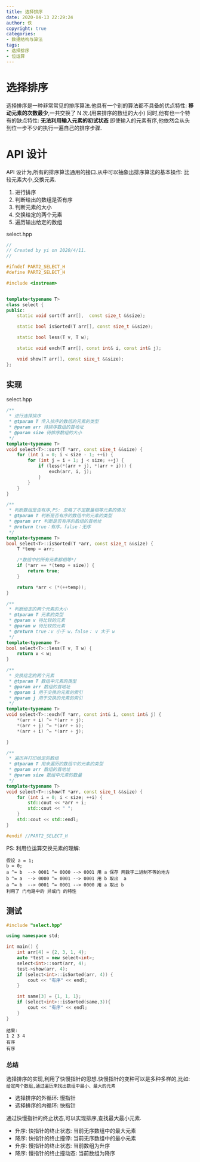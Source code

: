 ```yaml
---
title: 选择排序
date: 2020-04-13 22:29:24
author: 佚
copyright: true
categories: 
- 数据结构与算法
tags:
- 选择排序
- 位运算
---
```

# 选择排序
选择排序是一种非常常见的排序算法.他具有一个别的算法都不具备的优点特性:
**移动元素的次数最少**,一共交换了 N 次.(用来排序的数组的大小)
同时,他有也一个特有的缺点特性:
**无法利用输入元素的初试状态** 即使输入的元素有序,他依然会从头到位一步不少的执行一遍自己的排序步骤.

<!--more-->
# API 设计

API 设计为,所有的排序算法通用的接口.从中可以抽象出排序算法的基本操作: 比较元素大小,交换元素.

1. 进行排序
2. 判断给出的数组是否有序
3. 判断元素的大小
4. 交换给定的两个元素
5. 遍历输出给定的数组

select.hpp
```C++
//
// Created by yi on 2020/4/11.
//

#ifndef PART2_SELECT_H
#define PART2_SELECT_H

#include <iostream>


template<typename T>
class select {
public:
    static void sort(T arr[],  const size_t &&size);

    static bool isSorted(T arr[], const size_t &&size);

    static bool less(T v, T w);

    static void exch(T arr[], const int& i, const int& j);

    void show(T arr[], const size_t &&size);
};
```

## 实现
select.hpp
```C++
/**
 * 进行选择排序
 * @tparam T 传入排序的数组的元素的类型
 * @param arr 待排序数组的首地址
 * @param size 待排序数组的大小
 */
template<typename T>
void select<T>::sort(T *arr, const size_t &&size) {
    for (int i = 0; i < size - 1; ++i) {
        for (int j = i + 1; j < size; ++j) {
            if (less(*(arr + j), *(arr + i))) {
                exch(arr, i, j);
            }
        }
    }
}

/**
 * 判断数组是否有序,PS: 忽略了不定数量相等元素的情况
 * @tparam T 判断是否有序的数组中的元素的类型
 * @param arr 判断是否有序的数组的首地址
 * @return true：有序，false：无序
 */
template<typename T>
bool select<T>::isSorted(T *arr, const size_t &&size) {
    T *temp = arr;

    /*数组中的所有元素都相等*/
    if (*arr == *(temp + size)) {
        return true;
    }

    return *arr < (*(++temp));
}

/**
 * 判断给定的两个元素的大小
 * @tparam T 元素的类型
 * @param v 待比较的元素
 * @param w 待比较的元素
 * @return true：v 小于 w，false： v 大于 w
 */
template<typename T>
bool select<T>::less(T v, T w) {
    return v < w;
}

/**
 * 交换给定的两个元素
 * @tparam T 数组中元素的类型
 * @param arr 数组的首地址
 * @param i 用于交换的元素的索引
 * @param j 用于交换的元素的索引
 */
template<typename T>
void select<T>::exch(T *arr, const int& i, const int& j) {
    *(arr + i) ^= *(arr + j);
    *(arr + j) ^= *(arr + i);
    *(arr + i) ^= *(arr + j);

}

/**
 * 遍历并打印给定的数组
 * @tparam T 用来遍历的数组中的元素的类型
 * @param arr 数组的首地址
 * @param size 数组中元素的数量
 */
template<typename T>
void select<T>::show(T *arr, const size_t &&size) {
    for (int i = 0; i < size; ++i) {
        std::cout << *arr + i;
        std::cout << " ";
    }
    std::cout << std::endl;
}

#endif //PART2_SELECT_H
```
PS:
利用位运算交换元素的理解:
```
假设 a = 1;
b = 0;
a ^= b  --> 0001 ^= 0000 --> 0001 用 a 保存 两数字二进制不等的地方
b ^= a  --> 0000 ^= 0001 --> 0001 用 b 取出  a
a ^= b  --> 0001 ^= 0001 --> 0000 用 a 取出 b
利用了 门电路中的 异或门 的特性
```

## 测试
```C++
#include "select.hpp"

using namespace std;

int main() {
    int arr[4] = {2, 3, 1, 4};
    auto *test = new select<int>;
    select<int>::sort(arr, 4);
    test->show(arr, 4);
    if (select<int>::isSorted(arr, 4)) {
        cout << "有序" << endl;
    }

    int same[3] = {1, 1, 1};
    if (select<int>::isSorted(same,3)){
        cout << "有序" << endl;
    }
}
```

```
结果:
1 2 3 4
有序
有序
```

### 总结
选择排序的实现,利用了快慢指针的思想.快慢指针的变种可以是多种多样的,比如:
`给定两个数组,通过遍历来找出数组中最小、最大的元素`
- 选择排序的外循环: 慢指针
- 选择排序的内循环: 快指针

通过快慢指针的终止状态,可以实现排序,查找最大最小元素.
- 升序: 快指针的终止状态: 当前无序数组中的最大元素
- 降序: 快指针的终止撞停: 当前无序数组中的最小元素
- 升序: 慢指针的终止状态: 当前数组为升序
- 降序: 慢指针的终止撞动态: 当前数组为降序
